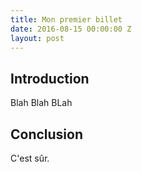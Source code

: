 ```yaml
---
title: Mon premier billet
date: 2016-08-15 00:00:00 Z
layout: post
---
```


## Introduction

Blah Blah BLah

## Conclusion

C'est sûr.
